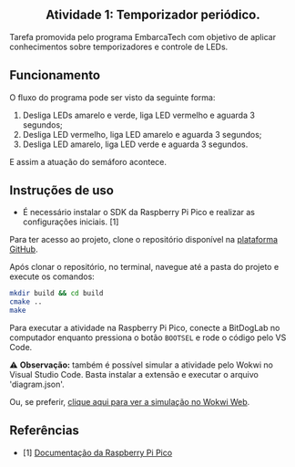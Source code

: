 <h2 align="center"> Atividade 1: Temporizador periódico. </h2>

Tarefa promovida pelo programa EmbarcaTech com objetivo de aplicar conhecimentos sobre temporizadores e controle de LEDs.

## Funcionamento
O fluxo do programa pode ser visto da seguinte forma:
1. Desliga LEDs amarelo e verde, liga LED vermelho e aguarda 3 segundos;
2. Desliga LED vermelho, liga LED amarelo e aguarda 3 segundos;
3. Desliga LED amarelo, liga LED verde e aguarda 3 segundos.

E assim a atuação do semáforo acontece.

## Instruções de uso
- É necessário instalar o SDK da Raspberry Pi Pico e realizar as configurações iniciais. [1]

Para ter acesso ao projeto, clone o repositório disponível na [plataforma GitHub](https://github.com/naylane/tarefas-U4C5).

Após clonar o repositório, no terminal, navegue até a pasta do projeto e execute os comandos:
```bash
mkdir build && cd build
cmake ..
make
```
Para executar a atividade na Raspberry Pi Pico, conecte a BitDogLab no computador enquanto pressiona o botão `BOOTSEL` e rode o código pelo VS Code.

⚠️ **Observação:** também é possível simular a atividade pelo Wokwi no Visual Studio Code. Basta instalar a extensão e executar o arquivo 'diagram.json'.

Ou, se preferir, [clique aqui para ver a simulação no Wokwi Web](https://wokwi.com/projects/421991045218041857).

## Referências
* [1] [Documentação da Raspberry Pi Pico](https://www.raspberrypi.com/documentation/microcontrollers/)

